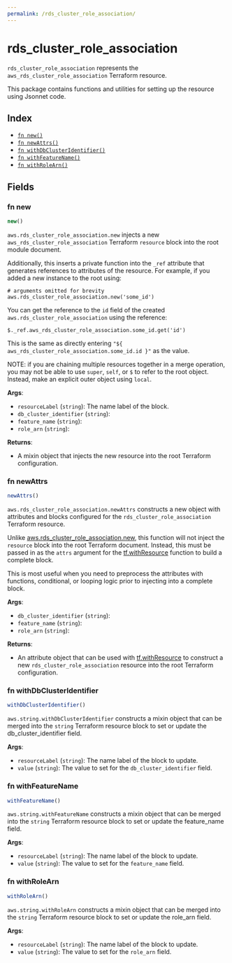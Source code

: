 ```yaml
---
permalink: /rds_cluster_role_association/
---
```


# rds_cluster_role_association

`rds_cluster_role_association` represents the `aws_rds_cluster_role_association` Terraform resource.



This package contains functions and utilities for setting up the resource using Jsonnet code.


## Index

* [`fn new()`](#fn-new)
* [`fn newAttrs()`](#fn-newattrs)
* [`fn withDbClusterIdentifier()`](#fn-withdbclusteridentifier)
* [`fn withFeatureName()`](#fn-withfeaturename)
* [`fn withRoleArn()`](#fn-withrolearn)

## Fields

### fn new

```ts
new()
```


`aws.rds_cluster_role_association.new` injects a new `aws_rds_cluster_role_association` Terraform `resource`
block into the root module document.

Additionally, this inserts a private function into the `_ref` attribute that generates references to attributes of the
resource. For example, if you added a new instance to the root using:

    # arguments omitted for brevity
    aws.rds_cluster_role_association.new('some_id')

You can get the reference to the `id` field of the created `aws.rds_cluster_role_association` using the reference:

    $._ref.aws_rds_cluster_role_association.some_id.get('id')

This is the same as directly entering `"${ aws_rds_cluster_role_association.some_id.id }"` as the value.

NOTE: if you are chaining multiple resources together in a merge operation, you may not be able to use `super`, `self`,
or `$` to refer to the root object. Instead, make an explicit outer object using `local`.

**Args**:
  - `resourceLabel` (`string`): The name label of the block.
  - `db_cluster_identifier` (`string`): 
  - `feature_name` (`string`): 
  - `role_arn` (`string`): 

**Returns**:
- A mixin object that injects the new resource into the root Terraform configuration.


### fn newAttrs

```ts
newAttrs()
```


`aws.rds_cluster_role_association.newAttrs` constructs a new object with attributes and blocks configured for the `rds_cluster_role_association`
Terraform resource.

Unlike [aws.rds_cluster_role_association.new](#fn-rdsclusterroleassociationnew), this function will not inject the `resource`
block into the root Terraform document. Instead, this must be passed in as the `attrs` argument for the
[tf.withResource](https://github.com/tf-libsonnet/core/tree/main/docs#fn-withresource) function to build a complete block.

This is most useful when you need to preprocess the attributes with functions, conditional, or looping logic prior to
injecting into a complete block.

**Args**:
  - `db_cluster_identifier` (`string`): 
  - `feature_name` (`string`): 
  - `role_arn` (`string`): 

**Returns**:
  - An attribute object that can be used with [tf.withResource](https://github.com/tf-libsonnet/core/tree/main/docs#fn-withresource) to construct a new `rds_cluster_role_association` resource into the root Terraform configuration.


### fn withDbClusterIdentifier

```ts
withDbClusterIdentifier()
```

`aws.string.withDbClusterIdentifier` constructs a mixin object that can be merged into the `string`
Terraform resource block to set or update the db_cluster_identifier field.



**Args**:
  - `resourceLabel` (`string`): The name label of the block to update.
  - `value` (`string`): The value to set for the `db_cluster_identifier` field.


### fn withFeatureName

```ts
withFeatureName()
```

`aws.string.withFeatureName` constructs a mixin object that can be merged into the `string`
Terraform resource block to set or update the feature_name field.



**Args**:
  - `resourceLabel` (`string`): The name label of the block to update.
  - `value` (`string`): The value to set for the `feature_name` field.


### fn withRoleArn

```ts
withRoleArn()
```

`aws.string.withRoleArn` constructs a mixin object that can be merged into the `string`
Terraform resource block to set or update the role_arn field.



**Args**:
  - `resourceLabel` (`string`): The name label of the block to update.
  - `value` (`string`): The value to set for the `role_arn` field.
